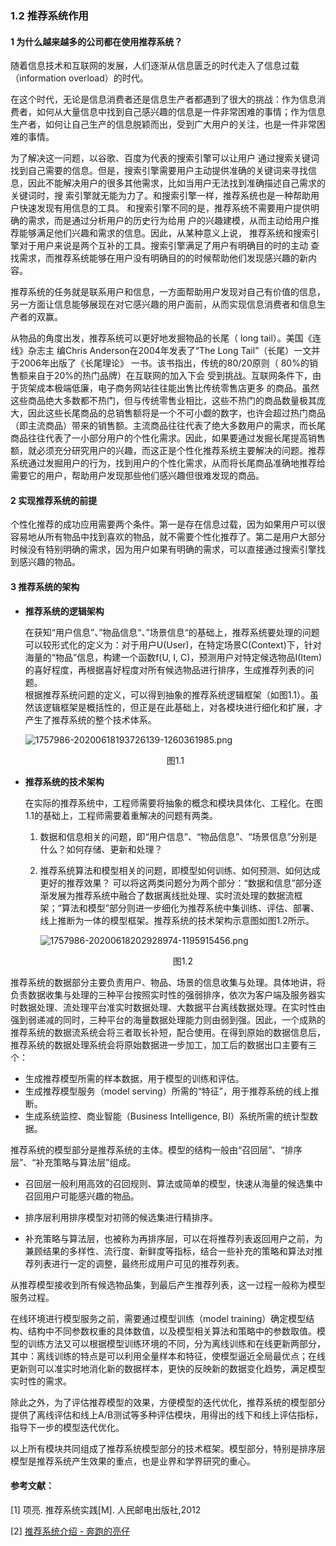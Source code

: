 ### 1.2 推荐系统作用

#### 1 为什么越来越多的公司都在使用推荐系统？

随着信息技术和互联网的发展，人们逐渐从信息匮乏的时代走入了信息过载（information overload）的时代。

在这个时代，无论是信息消费者还是信息生产者都遇到了很大的挑战：作为信息消费者，如何从大量信息中找到自己感兴趣的信息是一件非常困难的事情；作为信息生产者，如何让自己生产的信息脱颖而出，受到广大用户的关注，也是一件非常困难的事情。

为了解决这一问题，以谷歌、百度为代表的搜索引擎可以让用户  通过搜索关键词找到自己需要的信息。但是，搜索引擎需要用户主动提供准确的关键词来寻找信  息，因此不能解决用户的很多其他需求，比如当用户无法找到准确描述自己需求的关键词时，搜  索引擎就无能为力了。和搜索引擎一样，推荐系统也是一种帮助用户快速发现有用信息的工具。  和搜索引擎不同的是，推荐系统不需要用户提供明确的需求，而是通过分析用户的历史行为给用  户的兴趣建模，从而主动给用户推荐能够满足他们兴趣和需求的信息。因此，从某种意义上说，  推荐系统和搜索引擎对于用户来说是两个互补的工具。搜索引擎满足了用户有明确目的时的主动  查找需求，而推荐系统能够在用户没有明确目的的时候帮助他们发现感兴趣的新内容。

推荐系统的任务就是联系用户和信息，一方面帮助用户发现对自己有价值的信息，另一方面让信息能够展现在对它感兴趣的用户面前，从而实现信息消费者和信息生产者的双赢。

从物品的角度出发，推荐系统可以更好地发掘物品的长尾（ long tail）。美国《连线》杂志主  编Chris Anderson在2004年发表了“The Long Tail”（长尾）一文并于2006年出版了《长尾理论》  一书。该书指出，传统的80/20原则（ 80%的销售额来自于20%的热门品牌）在互联网的加入下会  受到挑战。互联网条件下，由于货架成本极端低廉，电子商务网站往往能出售比传统零售店更多 的商品。虽然这些商品绝大多数都不热门，但与传统零售业相比，这些不热门的商品数量极其庞大，因此这些长尾商品的总销售额将是一个不可小觑的数字，也许会超过热门商品（即主流商品）带来的销售额。主流商品往往代表了绝大多数用户的需求，而长尾商品往往代表了一小部分用户的个性化需求。因此，如果要通过发掘长尾提高销售额，就必须充分研究用户的兴趣，而这正是个性化推荐系统主要解决的问题。推荐系统通过发掘用户的行为，找到用户的个性化需求，从而将长尾商品准确地推荐给需要它的用户，帮助用户发现那些他们感兴趣但很难发现的商品。  

#### 2 实现推荐系统的前提

个性化推荐的成功应用需要两个条件。第一是存在信息过载，因为如果用户可以很容易地从所有物品中找到喜欢的物品，就不需要个性化推荐了。第二是用户大部分时候没有特别明确的需求，因为用户如果有明确的需求，可以直接通过搜索引擎找到感兴趣的物品。

#### 3 推荐系统的架构

- **推荐系统的逻辑架构**
  
  在获知“用户信息”、”物品信息“、”场景信息“的基础上，推荐系统要处理的问题可以较形式化的定义为：对于用户U(User)，在特定场景C(Context)下，针对海量的“物品”信息，构建一个函数f(U, I, C)，预测用户对特定候选物品I(Item)的喜好程度，再根据喜好程度对所有候选物品进行排序，生成推荐列表的问题。  
  根据推荐系统问题的定义，可以得到抽象的推荐系统逻辑框架（如图1.1）。虽然该逻辑框架是概括性的，但正是在此基础上，对各模块进行细化和扩展，才产生了推荐系统的整个技术体系。
  
  
  
  ![1757986-20200618193726139-1260361985.png](https://raw.githubusercontent.com/ocpro/markdownImage/main/2022/01/29-15-59-42-1757986-20200618193726139-1260361985.png)
  
  <center>图1.1<center>
- **推荐系统的技术架构**
  
  在实际的推荐系统中，工程师需要将抽象的概念和模块具体化、工程化。在图1.1的基础上，工程师需要着重解决的问题有两类。
  1. 数据和信息相关的问题，即“用户信息”、“物品信息”、“场景信息”分别是什么？如何存储、更新和处理？
  2. 推荐系统算法和模型相关的问题，即模型如何训练、如何预测、如何达成更好的推荐效果？  可以将这两类问题分为两个部分：“数据和信息”部分逐渐发展为推荐系统中融合了数据离线批处理、实时流处理的数据流框架；“算法和模型”部分则进一步细化为推荐系统中集训练、评估、部署、线上推断为一体的模型框架。推荐系统的技术架构示意图如图1.2所示。
     
     
     
     ![1757986-20200618202928974-1195915456.png](https://raw.githubusercontent.com/ocpro/markdownImage/main/2022/01/29-16-03-29-1757986-20200618202928974-1195915456.png)
     
     <center>图1.2</center>

​推荐系统的数据部分主要负责用户、物品、场景的信息收集与处理。具体地讲，将负责数据收集与处理的三种平台按照实时性的强弱排序，依次为客户端及服务器实时数据处理、流处理平台准实时数据处理、大数据平台离线数据处理。在实时性由强到弱递减的同时，三种平台的海量数据处理能力则由弱到强。因此，一个成熟的推荐系统的数据流系统会将三者取长补短，配合使用。在得到原始的数据信息后，推荐系统的数据处理系统会将原始数据进一步加工，加工后的数据出口主要有三个：

- 生成推荐模型所需的样本数据，用于模型的训练和评估。
- 生成推荐模型服务（model serving）所需的“特征”，用于推荐系统的线上推断。
- 生成系统监控、商业智能（Business Intelligence, BI）系统所需的统计型数据。

推荐系统的模型部分是推荐系统的主体。模型的结构一般由“召回层”、“排序层”、“补充策略与算法层”组成。

- 召回层一般利用高效的召回规则、算法或简单的模型，快速从海量的候选集中召回用户可能感兴趣的物品。

- 排序层利用排序模型对初筛的候选集进行精排序。

- 补充策略与算法层，也被称为再排序层，可以在将推荐列表返回用户之前，为兼顾结果的多样性、流行度、新鲜度等指标，结合一些补充的策略和算法对推荐列表进行一定的调整，最终形成用户可见的推荐列表。

从推荐模型接收到所有候选物品集，到最后产生推荐列表，这一过程一般称为模型服务过程。

在线环境进行模型服务之前，需要通过模型训练（model training）确定模型结构、结构中不同参数权重的具体数值，以及模型相关算法和策略中的参数取值。模型的训练方法又可以根据模型训练环境的不同，分为离线训练和在线更新两部分，其中：离线训练的特点是可以利用全量样本和特征，使模型逼近全局最优点；在线更新则可以准实时地消化新的数据样本，更快的反映新的数据变化趋势，满足模型实时性的需求。

除此之外，为了评估推荐模型的效果，方便模型的迭代优化，推荐系统的模型部分提供了离线评估和线上A/B测试等多种评估模块，用得出的线下和线上评估指标，指导下一步的模型迭代优化。

以上所有模块共同组成了推荐系统模型部分的技术框架。模型部分，特别是排序层模型是推荐系统产生效果的重点，也是业界和学界研究的重心。

#### 参考文献：

[1] 项亮. 推荐系统实践[M]. 人民邮电出版社,2012

[2] [推荐系统介绍 - 奔跑的亮仔](https://www.cnblogs.com/tangliang39/p/13159642.html)


